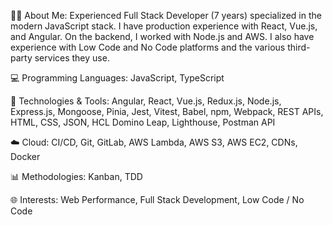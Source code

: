👨‍💻 About Me: Experienced Full Stack Developer (7 years) specialized in the modern JavaScript stack. I have production experience with React, Vue.js, and Angular. On the backend, I worked with Node.js and AWS. I also have experience with Low Code and No Code platforms and the various third-party services they use.

💻 Programming Languages: JavaScript, TypeScript

🔧 Technologies & Tools: Angular, React, Vue.js, Redux.js, Node.js, Express.js, Mongoose, Pinia, Jest, Vitest, Babel, npm, Webpack, REST APIs, HTML, CSS, JSON, HCL Domino Leap, Lighthouse, Postman API

☁️ Cloud: CI/CD, Git, GitLab, AWS Lambda, AWS S3, AWS EC2, CDNs, Docker

📊 Methodologies: Kanban, TDD

🌐 Interests: Web Performance, Full Stack Development, Low Code / No Code







